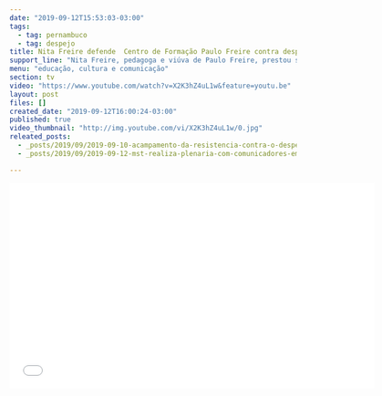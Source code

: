 ```yaml
---
date: "2019-09-12T15:53:03-03:00"
tags:
  - tag: pernambuco
  - tag: despejo
title: Nita Freire defende  Centro de Formação Paulo Freire contra despejo
support_line: "Nita Freire, pedagoga e viúva de Paulo Freire, prestou solidariedade ao Centro de Formação Paulo Freire, localizado no assentamento Normandia, município de Caruaru - PE\n"
menu: "educação, cultura e comunicação"
section: tv
video: "https://www.youtube.com/watch?v=X2K3hZ4uL1w&feature=youtu.be"
layout: post
files: []
created_date: "2019-09-12T16:00:24-03:00"
published: true
video_thumbnail: "http://img.youtube.com/vi/X2K3hZ4uL1w/0.jpg"
releated_posts:
  - _posts/2019/09/2019-09-10-acampamento-da-resistencia-contra-o-despejo-centro-de-formacao-paulo-freire.md
  - _posts/2019/09/2019-09-12-mst-realiza-plenaria-com-comunicadores-em-defesa-do-centro-paulo-freire.md

---
```

<p><iframe allowfullscreen="" frameborder="0" height="360" src="//www.youtube.com/embed/X2K3hZ4uL1w" width="640"></iframe></p>

